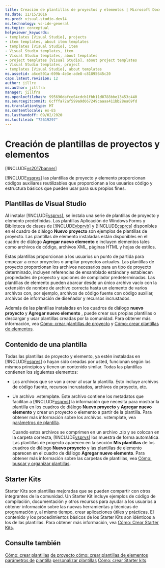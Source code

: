 ```yaml
---
title: Creación de plantillas de proyectos y elementos | Microsoft Docs
ms.date: 11/15/2016
ms.prod: visual-studio-dev14
ms.technology: vs-ide-general
ms.topic: conceptual
helpviewer_keywords:
- templates [Visual Studio], projects
- item templates, about item templates
- templates [Visual Studio], item
- Visual Studio templates, item
- Visual Studio templates, about templates
- project templates [Visual Studio], about project templates
- Visual Studio templates, project
- templates [Visual Studio], about templates
ms.assetid: a6ce501a-699b-4e3e-ade8-c81895645c20
caps.latest.revision: 12
author: jillre
ms.author: jillfra
manager: jillfra
ms.openlocfilehash: 995696dafce64cdcb1fbb11d0788bbe13453c440
ms.sourcegitcommit: 6cfffa72af599a9d667249caaaa411bb28ea69fd
ms.translationtype: MT
ms.contentlocale: es-ES
ms.lasthandoff: 09/02/2020
ms.locfileid: "72619297"
---
```

# <a name="creating-project-and-item-templates"></a>Creación de plantillas de proyectos y elementos
[!INCLUDE[vs2017banner](../includes/vs2017banner.md)]

[!INCLUDE[vsprvs](../includes/vsprvs-md.md)] las plantillas de proyecto y elemento proporcionan códigos auxiliares reutilizables que proporcionan a los usuarios código y estructura básicos que pueden usar para sus propios fines.

## <a name="visual-studio-templates"></a>Plantillas de Visual Studio
 Al instalar [!INCLUDE[vsprvs](../includes/vsprvs-md.md)], se instala una serie de plantillas de proyecto y elemento predefinidas. Las plantillas Aplicación de Windows Forms y Biblioteca de clases de [!INCLUDE[vbprvb](../includes/vbprvb-md.md)] y [!INCLUDE[csprcs](../includes/csprcs-md.md)] disponibles en el cuadro de diálogo **Nuevo proyecto** son ejemplos de plantillas de proyecto. Las plantillas de elemento instaladas están disponibles en el cuadro de diálogo **Agregar nuevo elemento** e incluyen elementos tales como archivos de código, archivos XML, páginas HTML y hojas de estilos.

 Estas plantillas proporcionan a los usuarios un punto de partida para empezar a crear proyectos o ampliar proyectos actuales. Las plantillas de proyecto proporcionan los archivos necesarios para un tipo de proyecto determinado, incluyen referencias de ensamblado estándar y establecen propiedades de proyecto y opciones de compilador predeterminadas. Las plantillas de elemento pueden abarcar desde un único archivo vacío con la extensión de nombre de archivo correcta hasta un elemento de varios archivos con, por ejemplo, archivos de código fuente con código auxiliar, archivos de información de diseñador y recursos incrustados.

 Además de las plantillas instaladas en los cuadros de diálogo **nuevo proyecto** y **Agregar nuevo elemento** , puede crear sus propias plantillas o descargar y usar plantillas creadas por la comunidad. Para obtener más información, vea [Cómo: crear plantillas de proyecto](../ide/how-to-create-project-templates.md) y [Cómo: crear plantillas de elementos](../ide/how-to-create-item-templates.md).

## <a name="contents-of-a-template"></a>Contenido de una plantilla
 Todas las plantillas de proyecto y elemento, ya estén instaladas en [!INCLUDE[vsprvs](../includes/vsprvs-md.md)] o hayan sido creadas por usted, funcionan según los mismos principios y tienen un contenido similar. Todas las plantillas contienen los siguientes elementos:

- Los archivos que se van a crear al usar la plantilla. Esto incluye archivos de código fuente, recursos incrustados, archivos de proyecto, etc.

- Un archivo .vstemplate. Este archivo contiene los metadatos que facilitan a [!INCLUDE[vsprvs](../includes/vsprvs-md.md)] la información que necesita para mostrar la plantilla en los cuadros de diálogo **Nuevo proyecto** y **Agregar nuevo elemento** y crear un proyecto o elemento a partir de la plantilla. Para obtener más información sobre los archivos. vstemplate, vea [parámetros de plantilla](../ide/template-parameters.md).

  Cuando estos archivos se comprimen en un archivo .zip y se colocan en la carpeta correcta, [!INCLUDE[vsprvs](../includes/vsprvs-md.md)] los muestra de forma automática. Las plantillas de proyecto aparecen en la sección **Mis plantillas** de los cuadros de diálogo **Nuevo proyecto** y las plantillas de elemento aparecen en el cuadro de diálogo **Agregar nuevo elemento**. Para obtener más información sobre las carpetas de plantillas, vea [Cómo: buscar y organizar plantillas](../ide/how-to-locate-and-organize-project-and-item-templates.md).

## <a name="starter-kits"></a>Starter Kits
 Starter Kits son plantillas mejoradas que se pueden compartir con otros integrantes de la comunidad. Un Starter Kit incluye ejemplos de código de compilación, documentación y otros recursos para ayudar a los usuarios a obtener información sobre las nuevas herramientas y técnicas de programación y, al mismo tiempo, crear aplicaciones útiles y prácticas. El contenido y los procedimientos básicos de los Starter Kits son idénticos a los de las plantillas. Para obtener más información, vea [Cómo: Crear Starter Kits](../ide/how-to-create-starter-kits.md).

## <a name="see-also"></a>Consulte también
 [Cómo: crear plantillas](../ide/how-to-create-project-templates.md) [de proyecto cómo: crear plantillas de elementos parámetros de](../ide/how-to-create-item-templates.md) [plantilla](../ide/template-parameters.md) [personalizar plantillas](../ide/customizing-project-and-item-templates.md) [Cómo: crear Starter kits](../ide/how-to-create-starter-kits.md)

